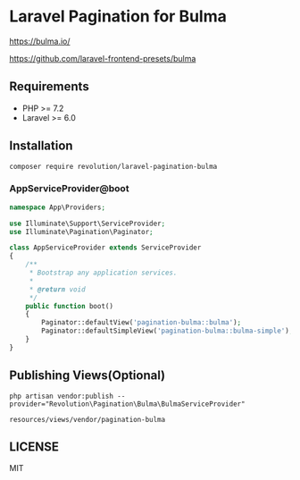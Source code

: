 # Laravel Pagination for Bulma

https://bulma.io/

https://github.com/laravel-frontend-presets/bulma

## Requirements
- PHP >= 7.2
- Laravel >= 6.0

## Installation

```
composer require revolution/laravel-pagination-bulma
```

### AppServiceProvider@boot

```php
namespace App\Providers;

use Illuminate\Support\ServiceProvider;
use Illuminate\Pagination\Paginator;

class AppServiceProvider extends ServiceProvider
{
    /**
     * Bootstrap any application services.
     *
     * @return void
     */
    public function boot()
    {
        Paginator::defaultView('pagination-bulma::bulma');
        Paginator::defaultSimpleView('pagination-bulma::bulma-simple');
    }
}
```

## Publishing Views(Optional)
```
php artisan vendor:publish --provider="Revolution\Pagination\Bulma\BulmaServiceProvider"
```

`resources/views/vendor/pagination-bulma`

## LICENSE
MIT  
